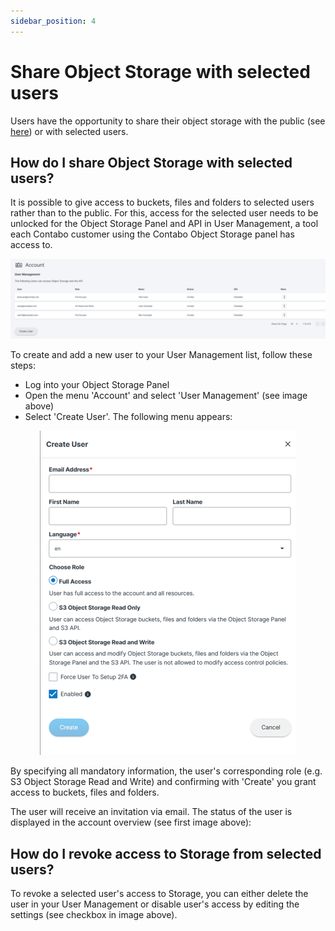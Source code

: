```yaml
---
sidebar_position: 4
---
```


# Share Object Storage with selected users

Users have the opportunity to share their object storage with the public (see [here](/docs/Object-Storage/Tutorial/shareWithPublic)) or with selected users.

## How do I share Object Storage with selected users?

It is possible to give access to buckets, files and folders to selected users rather than to the public.
For this, access for the selected user needs to be unlocked for the Object Storage Panel and API in User Management, a tool each Contabo customer using the Contabo Object Storage panel has access to.
<p align="center">
<img src="/img/products/object-storage/tutorial/usermanagement2.png?raw=true" alt="usermanagement2"/>
</p>

To create and add a new user to your User Management list, follow these steps:

* Log into your Object Storage Panel
* Open the menu 'Account' and select 'User Management' (see image above)
* Select 'Create User'. The following menu appears:
<p align="center">
<img src="/img/products/object-storage/tutorial/usermanagementoverview.png" alt="Usermanagement Overview"/>
</p>

By specifying all mandatory information, the user's corresponding role (e.g. S3 Object Storage Read and Write) and confirming with 'Create' you grant access to buckets, files and folders.

The user will receive an invitation via email. The status of the user is displayed in the account overview (see first image above):

## How do I revoke access to Storage from selected users?

To revoke a selected user's access to Storage, you can either delete the user in your User Management or disable user's access by editing the settings (see checkbox in image above).
